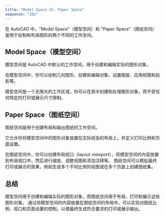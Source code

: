 ```yaml
---
title: "Model Space VS. Paper Space"
sequence: "102"
---
```


在 AutoCAD 中，"Model Space"（模型空间）和 "Paper Space"（图纸空间）是用于绘制和布局图形的两个不同的工作空间。

## Model Space（模型空间）

模型空间是 AutoCAD 中默认的工作空间，用于创建和编辑实际的图形对象。

在模型空间中，你可以绘制几何图形、创建和编辑对象、设置图层、应用视图和投影等。

模型空间是一个无限大的工作区域，你可以在其中创建和处理图形对象，而不受任何特定的打印或展示尺寸限制。

## Paper Space（图纸空间）

图纸空间是用于创建布局和输出图纸的工作空间。

它允许你将模型空间中的图形对象放置在实际纸张的布局上，并定义打印比例和页面设置。

在图纸空间中，你可以创建布局视口（layout viewport），将模型空间的内容放置到布局视口中，然后进行缩放、调整视图和添加注释等。
图纸空间可以模拟最终打印或展示的效果，例如生成多个不同比例的视图或在多个页面上创建图纸集。

## 总结

模型空间用于创建和编辑实际的图形对象，而图纸空间用于布局、打印和展示这些图形对象。
通过将模型空间的内容放置在图纸空间的布局中，可以实现对图纸比例、视口和页面设置的控制，以便最终生成符合要求的打印或展示输出。
